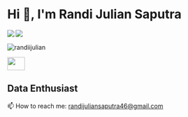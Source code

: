 # Hi 👋, I'm Randi Julian Saputra

<p>
  <img align="left" src="https://github-readme-stats.vercel.app/api?username=randiijulian&show_icons=true&theme=synthwave">
  <img align="left" src="https://github-readme-stats.vercel.app/api/top-langs/?username=randiijulian&show_icons=true&layout=compact&theme=synthwave&hide=html,css">
</p>

<!-- visitor -->
<br>
<p align="left"> <img src="https://komarev.com/ghpvc/?username=randiijulian&label=Profile%20views&color=0e75b6&style=flat" alt="randiijulian" /> </p>
<p align="left">
<!-- Linkedin -->
<a href="https://www.linkedin.com/in/randijulian" target="blank"><img align="center" src="https://raw.githubusercontent.com/rahuldkjain/github-profile-readme-generator/master/src/images/icons/Social/linked-in-alt.svg" height="30" width="40" /></a>
  
  
## **Data Enthusiast**
📫 How to reach me: 
randijuliansaputra46@gmail.com
<!--
Here are some ideas to get you started:

- 🔭 I’m currently working on ...
- 🌱 I’m currently learning ...
- 👯 I’m looking to collaborate on ...
- 🤔 I’m looking for help with ...
- 💬 Ask me about ..
-->
